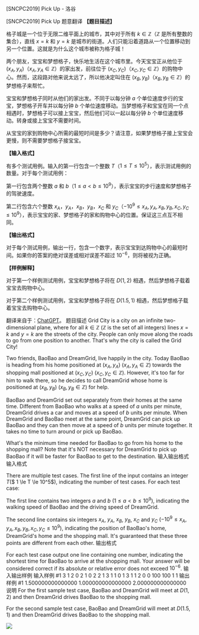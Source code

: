



[SNCPC2019] Pick Up - 洛谷














[SNCPC2019] Pick Up
题意翻译
**【题目描述】**

格子城是一个位于无限二维平面上的城市，其中对于所有 $k \in \mathbb{Z}$（$\mathbb{Z}$ 是所有整数的集合），直线 $x = k$ 和 $y = k$ 是城市的街道。人们只能沿着道路从一个位置移动到另一个位置。这就是为什么这个城市被称为格子城！

两个朋友，宝宝和梦想格子，快乐地生活在这个城市里。今天宝宝正从他位于 $(x_A, y_A)$（$x_A, y_A \in \mathbb{Z}$）的家出发，前往位于 $(x_C, y_C)$（$x_C, y_C \in \mathbb{Z}$）的购物中心。然而，这段路对他来说太远了，所以他决定叫住在 $(x_B, y_B)$（$x_B, y_B \in \mathbb{Z}$）的梦想格子来帮忙。

宝宝和梦想格子同时从他们的家出发。不同于以每分钟 $a$ 个单位速度步行的宝宝，梦想格子开车并以每分钟 $b$ 个单位速度移动。当梦想格子和宝宝在同一个点相遇时，梦想格子可以接上宝宝，然后他们可以一起以每分钟 $b$ 个单位速度移动。转身或接上宝宝不需要时间。

从宝宝的家到购物中心所需的最短时间是多少？请注意，如果梦想格子接上宝宝会更慢，则不需要梦想格子接宝宝。


**【输入格式】**

有多个测试用例。输入的第一行包含一个整数 $T$（$1 \le T \le 10^5$），表示测试用例的数量。对于每个测试用例：

第一行包含两个整数 $a$ 和 $b$（$1 \le a < b \le 10^9$），表示宝宝的步行速度和梦想格子的驾驶速度。

第二行包含六个整数 $x_A$，$y_A$，$x_B$，$y_B$，$x_C$ 和 $y_C$（$-10^9 \le x_A, y_A, x_B, y_B, x_C, y_C \le 10^9$），表示宝宝的家、梦想格子的家和购物中心的位置。保证这三点互不相同。

**【输出格式】**

对于每个测试用例，输出一行，包含一个数字，表示宝宝到达购物中心的最短时间。如果你的答案的绝对误差或相对误差不超过 $10^{-6}$，则将被视为正确。

**【样例解释】**

对于第一个样例测试用例，宝宝和梦想格子将在 $D(1,2)$ 相遇，然后梦想格子载着宝宝去购物中心。

对于第二个样例测试用例，宝宝和梦想格子将在 $D(1.5,1)$ 相遇，然后梦想格子载着宝宝去购物中心。

翻译来自于：[ChatGPT](https://chatgpt.com/)。
题目描述
Grid City is a city on an infinite two-dimensional plane, where for all $k \in \mathbb{Z}$ ($\mathbb{Z}$ is the set of all integers) lines $x = k$ and $y = k$ are the streets of the city. People can only move along the roads to go from one position to another. That's why the city is called the Grid City!

Two friends, BaoBao and DreamGrid, live happily in the city. Today BaoBao is heading from his home positioned at $(x_A, y_A)$ ($x_A, y_A \in \mathbb{Z}$) towards the shopping mall positioned at $(x_C, y_C)$ ($x_C, y_C \in \mathbb{Z}$). However, it's too far for him to walk there, so he decides to call DreamGrid whose home is positioned at $(x_B, y_B)$ ($x_B, y_B \in \mathbb{Z}$) for help.

BaoBao and DreamGrid set out separately from their homes at the same time. Different from BaoBao who walks at a speed of $a$ units per minute, DreamGrid drives a car and moves at a speed of $b$ units per minute. When DreamGrid and BaoBao meet at the same point, DreamGrid can pick up BaoBao and they can then move at a speed of $b$ units per minute together. It takes no time to turn around or pick up BaoBao.

What's the minimum time needed for BaoBao to go from his home to the shopping mall? Note that it's NOT necessary for DreamGrid to pick up BaoBao if it will be faster for BaoBao to get to the destination.
输入输出格式
输入格式

There are multiple test cases. The first line of the input contains an integer $T$($ 1 \le T \le 10^5$), indicating the number of test cases. For each test case:

The first line contains two integers $a$ and $b$ ($1 \le a < b \le 10^9$), indicating the walking speed of BaoBao and the driving speed of DreamGrid.

The second line contains six integers $x_A$, $y_A$, $x_B$, $y_B$, $x_C$ and $y_C$ ($-10^9 \le x_A, y_A, x_B, y_B, x_C, y_C \le 10^9$), indicating the position of BaoBao's home, DreamGrid's home and the shopping mall. It's guaranteed that these three points are different from each other.
输出格式

For each test case output one line containing one number, indicating the shortest time for BaoBao to arrive at the shopping mall. Your answer will be considered correct if its absolute or relative error does not exceed $10^{-6}$.
输入输出样例
输入样例 #1
3
1 2
0 2 1 0 2 2
1 3
1 1 0 1 3 1
1 2
0 0 100 100 1 1
输出样例 #1
1.500000000000000
1.000000000000000
2.000000000000000
说明
For the first sample test case, BaoBao and DreamGrid will meet at $D(1,2)$ and then DreamGrid drives BaoBao to the shopping mall.

For the second sample test case, BaoBao and DreamGrid will meet at $D(1.5,1)$ and then DreamGrid drives BaoBao to the shopping mall.

![](https://cdn.luogu.com.cn/upload/image_hosting/wexb0vmz.png)






